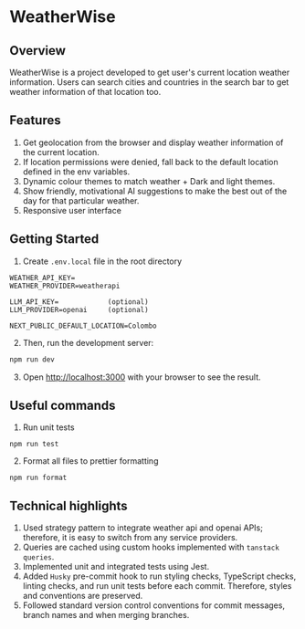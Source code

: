 # WeatherWise

## Overview

WeatherWise is a project developed to get user's current location weather information.
Users can search cities and countries in the search bar to get weather information of
that location too.

## Features

1. Get geolocation from the browser and display weather information of the current location.
2. If location permissions were denied, fall back to the default location defined in the env variables.
3. Dynamic colour themes to match weather + Dark and light themes.
4. Show friendly, motivational AI suggestions to make the best out of the day for that particular weather.
5. Responsive user interface

## Getting Started

1. Create `.env.local` file in the root directory

```aiignore
WEATHER_API_KEY=
WEATHER_PROVIDER=weatherapi

LLM_API_KEY=            (optional)
LLM_PROVIDER=openai     (optional)

NEXT_PUBLIC_DEFAULT_LOCATION=Colombo
```

2. Then, run the development server:

```bash
npm run dev
```

3. Open [http://localhost:3000](http://localhost:3000) with your browser to see the result.

## Useful commands

1. Run unit tests

```aiignore
npm run test
```

2. Format all files to prettier formatting

```aiignore
npm run format
```

## Technical highlights

1. Used strategy pattern to integrate weather api and openai APIs; therefore, it is easy to switch from any service providers.
2. Queries are cached using custom hooks implemented with `tanstack queries`.
3. Implemented unit and integrated tests using Jest.
4. Added `Husky` pre-commit hook to run styling checks, TypeScript checks, linting checks, and run unit tests before each commit. Therefore, styles and conventions are preserved.
5. Followed standard version control conventions for commit messages, branch names and when merging branches.
